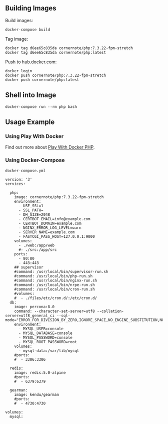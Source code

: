 ## Building Images

Build images:

```
docker-compose build
```

Tag image:

```
docker tag d6ee65c835da cornernote/php:7.3.22-fpm-stretch
docker tag d6ee65c835da cornernote/php:latest
```

Push to hub.docker.com:

```
docker login
docker push cornernote/php:7.3.22-fpm-stretch
docker push cornernote/php:latest
```

## Shell into Image

```
docker-compose run --rm php bash
```


## Usage Example

### Using Play With Docker

Find out more about [Play With Docker PHP](https://gist.github.com/cornernote/f3b6c62e76500afd26454e15c6d18d7e).

### Using Docker-Compose

`docker-compose.yml`

```
version: '3'
services:

  php:
    image: cornernote/php:7.3.22-fpm-stretch
    environment:
      - USE_SSL=1
      - SSL_PATH=
      - DH_SIZE=2048
      - CERTBOT_EMAIL=info@example.com
      - CERTBOT_DOMAIN=example.com
      - NGINX_ERROR_LOG_LEVEL=warn
      - SERVER_NAME=example.com
      - FASTCGI_PASS_HOST=127.0.0.1:9000
    volumes:
      - ./web:/app/web
      #- ./src:/app/src
    ports:
      - 80:80
      - 443:443
    ## supervisor
    #command: /usr/local/bin/supervisor-run.sh
    #command: /usr/local/bin/php-run.sh
    #command: /usr/local/bin/nginx-run.sh
    #command: /usr/local/bin/nrpe-run.sh
    #command: /usr/local/bin/cron-run.sh
    #volumes:
    #  - ./files/etc/cron.d/:/etc/cron.d/
  db:
    image: percona:8.0
    command: --character-set-server=utf8 --collation-server=utf8_general_ci --sql-mode="ERROR_FOR_DIVISION_BY_ZERO,IGNORE_SPACE,NO_ENGINE_SUBSTITUTION,NO_ZERO_DATE,NO_ZERO_IN_DATE,PIPES_AS_CONCAT,REAL_AS_FLOAT"
    environment:
      - MYSQL_USER=console
      - MYSQL_DATABASE=console
      - MYSQL_PASSWORD=console
      - MYSQL_ROOT_PASSWORD=root
    volumes:
      - mysql-data:/var/lib/mysql
    #ports:
    #  - 3306:3306

  redis:
    image: redis:5.0-alpine
    #ports:
    #  - 6379:6379

  gearman:
    image: kendu/gearman
    #ports:
    #  - 4730:4730
    
volumes:
  mysql:
  
```


